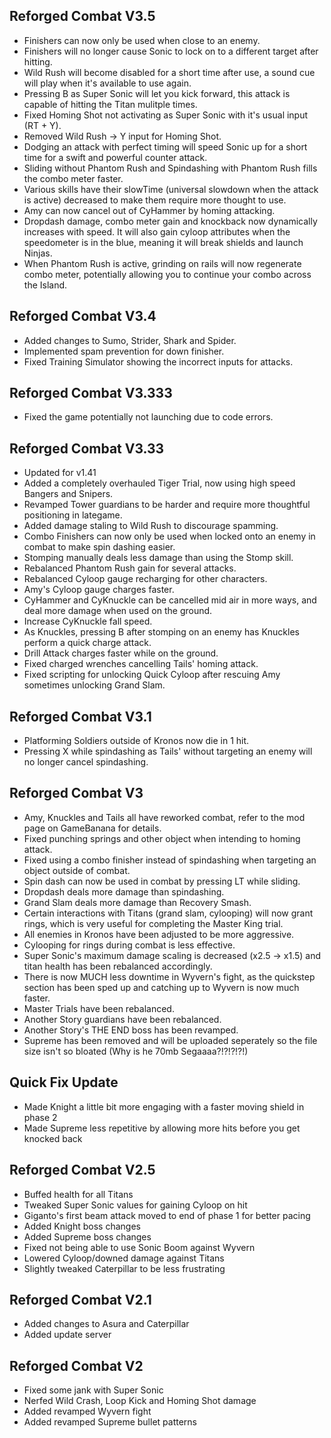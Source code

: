 ## Reforged Combat V3.5
- Finishers can now only be used when close to an enemy.
- Finishers will no longer cause Sonic to lock on to a different target after hitting.
- Wild Rush will become disabled for a short time after use, a sound cue will play when it's available to use again.
- Pressing B as Super Sonic will let you kick forward, this attack is capable of hitting the Titan mulitple times.
- Fixed Homing Shot not activating as Super Sonic with it's usual input (RT + Y).
- Removed Wild Rush -> Y input for Homing Shot.
- Dodging an attack with perfect timing will speed Sonic up for a short time for a swift and powerful counter attack.
- Sliding without Phantom Rush and Spindashing with Phantom Rush fills the combo meter faster. 
- Various skills have their slowTime (universal slowdown when the attack is active) decreased to make them require more thought to use.
- Amy can now cancel out of CyHammer by homing attacking.
- Dropdash damage, combo meter gain and knockback now dynamically increases with speed. It will also gain cyloop attributes when the speedometer is in the blue, meaning it will break shields and launch Ninjas.
- When Phantom Rush is active, grinding on rails will now regenerate combo meter, potentially allowing you to continue your combo across the Island.

## Reforged Combat V3.4
- Added changes to Sumo, Strider, Shark and Spider.
- Implemented spam prevention for down finisher.
- Fixed Training Simulator showing the incorrect inputs for attacks.
  
## Reforged Combat V3.333
- Fixed the game potentially not launching due to code errors.

## Reforged Combat V3.33
- Updated for v1.41
- Added a completely overhauled Tiger Trial, now using high speed Bangers and Snipers.
- Revamped Tower guardians to be harder and require more thoughtful positioning in lategame.
- Added damage staling to Wild Rush to discourage spamming.
- Combo Finishers can now only be used when locked onto an enemy in combat to make spin dashing easier.
- Stomping manually deals less damage than using the Stomp skill.
- Rebalanced Phantom Rush gain for several attacks.
- Rebalanced Cyloop gauge recharging for other characters.
- Amy's Cyloop gauge charges faster.
- CyHammer and CyKnuckle can be cancelled mid air in more ways, and deal more damage when used on the ground.
- Increase CyKnuckle fall speed.
- As Knuckles, pressing B after stomping on an enemy has Knuckles perform a quick charge attack.
- Drill Attack charges faster while on the ground.
- Fixed charged wrenches cancelling Tails' homing attack.
- Fixed scripting for unlocking Quick Cyloop after rescuing Amy sometimes unlocking Grand Slam.

## Reforged Combat V3.1
- Platforming Soldiers outside of Kronos now die in 1 hit.
- Pressing X while spindashing as Tails' without targeting an enemy will no longer cancel spindashing.

## Reforged Combat V3
- Amy, Knuckles and Tails all have reworked combat, refer to the mod page on GameBanana for details.
- Fixed punching springs and other object when intending to homing attack.
- Fixed using a combo finisher instead of spindashing when targeting an object outside of combat.
- Spin dash can now be used in combat by pressing LT while sliding.
- Dropdash deals more damage than spindashing.
- Grand Slam deals more damage than Recovery Smash.
- Certain interactions with Titans (grand slam, cylooping) will now grant rings, which is very useful for completing the Master King trial.
- All enemies in Kronos have been adjusted to be more aggressive.
- Cylooping for rings during combat is less effective.
- Super Sonic's maximum damage scaling is decreased (x2.5 -> x1.5) and titan health has been rebalanced accordingly.
- There is now MUCH less downtime in Wyvern's fight, as the quickstep section has been sped up and catching up to Wyvern is now much faster.
- Master Trials have been rebalanced.
- Another Story guardians have been rebalanced.
- Another Story's THE END boss has been revamped.
- Supreme has been removed and will be uploaded seperately so the file size isn't so bloated (Why is he 70mb Segaaaa?!?!?!?!)

## Quick Fix Update
- Made Knight a little bit more engaging with a faster moving shield in phase 2
- Made Supreme less repetitive by allowing more hits before you get knocked back
  
## Reforged Combat V2.5
- Buffed health for all Titans
- Tweaked Super Sonic values for gaining Cyloop on hit
- Giganto's first beam attack moved to end of phase 1 for better pacing
- Added Knight boss changes
- Added Supreme boss changes
- Fixed not being able to use Sonic Boom against Wyvern
- Lowered Cyloop/downed damage against Titans
- Slightly tweaked Caterpillar to be less frustrating  

## Reforged Combat V2.1
- Added changes to Asura and Caterpillar
- Added update server

## Reforged Combat V2
- Fixed some jank with Super Sonic
- Nerfed Wild Crash, Loop Kick and Homing Shot damage
- Added revamped Wyvern fight
- Added revamped Supreme bullet patterns
